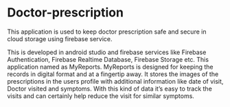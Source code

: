# Doctor-prescription
This application is used to keep doctor prescription safe and secure in cloud storage using firebase service.

This is developed in android studio and firebase services like Firebase Authentication, Firebase Realtime Database, Firebase Storage etc.
This application named as MyReports. MyReports is designed for keeping the records in digital format and at a fingertip away. 
It stores the images of the prescriptions in the users profile with additional information like date of visit,
Doctor visited and symptoms. With this kind of data it’s easy to track the visits and can certainly help reduce
the visit for similar symptoms.
